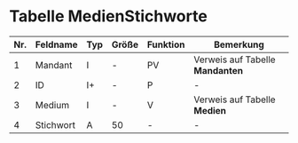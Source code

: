 # Tabelle MedienStichworte


Nr.|Feldname|Typ|Größe|Funktion|Bemerkung
--|--|--|--|--|--
1|Mandant|I|-|PV|Verweis auf Tabelle **Mandanten**
2|ID|I+|-|P|-
3|Medium|I|-|V|Verweis auf Tabelle **Medien**
4|Stichwort|A|50|-|-
